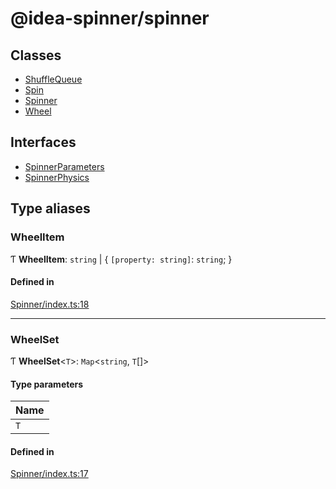 # @idea-spinner/spinner

## Classes

- [ShuffleQueue](https://github.com/daniellacosse/idea-spinner/tree/main/packages/spinner/docs/classes/ShuffleQueue.md)
- [Spin](https://github.com/daniellacosse/idea-spinner/tree/main/packages/spinner/docs/classes/Spin.md)
- [Spinner](https://github.com/daniellacosse/idea-spinner/tree/main/packages/spinner/docs/classes/Spinner.md)
- [Wheel](https://github.com/daniellacosse/idea-spinner/tree/main/packages/spinner/docs/classes/Wheel.md)

## Interfaces

- [SpinnerParameters](https://github.com/daniellacosse/idea-spinner/tree/main/packages/spinner/docs/interfaces/SpinnerParameters.md)
- [SpinnerPhysics](https://github.com/daniellacosse/idea-spinner/tree/main/packages/spinner/docs/interfaces/SpinnerPhysics.md)

## Type aliases

### WheelItem

Ƭ **WheelItem**: `string` \| { `[property: string]`: `string`;  }

#### Defined in

[Spinner/index.ts:18](https://github.com/daniellacosse/idea-spinner/blob/6d3c5c3/packages/spinner/Spinner/index.ts#L18)

___

### WheelSet

Ƭ **WheelSet**<`T`\>: `Map`<`string`, `T`[]\>

#### Type parameters

| Name |
| :------ |
| `T` |

#### Defined in

[Spinner/index.ts:17](https://github.com/daniellacosse/idea-spinner/blob/6d3c5c3/packages/spinner/Spinner/index.ts#L17)
